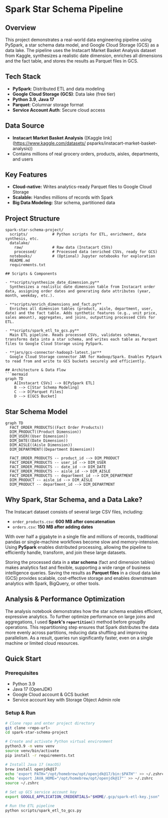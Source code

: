 # Spark Star Schema Pipeline

## Overview
This project demonstrates a real-world data engineering pipeline using PySpark, a star schema data model, and Google Cloud Storage (GCS) as a data lake. The pipeline uses the Instacart Market Basket Analysis dataset from Kaggle, synthesizes a realistic date dimension, enriches all dimensions and the fact table, and stores the results as Parquet files in GCS.

## Tech Stack
- **PySpark**: Distributed ETL and data modeling
- **Google Cloud Storage (GCS)**: Data lake (free tier)
- **Python 3.9**, **Java 17**
- **Parquet**: Columnar storage format
- **Service Account Auth**: Secure cloud access

## Data Source
- **Instacart Market Basket Analysis** ([Kaggle link](https://www.kaggle.com/datasets/
psparks/instacart-market-basket-analysis))
- Contains millions of real grocery orders, products, aisles, departments, and users

## Key Features
- **Cloud-native:** Writes analytics-ready Parquet files to Google Cloud Storage
- **Scalable:** Handles millions of records with Spark
- **Big Data Modeling:** Star schema, partitioned data

## Project Structure
```
spark-star-schema-project/
  scripts/           # Python scripts for ETL, enrichment, date synthesis, etc.
  datalake/
    raw/             # Raw data (Instacart CSVs)
    processed/       # Processed data (enriched CSVs, ready for GCS)
  notebooks/         # (Optional) Jupyter notebooks for exploration
  README.md
  requirements.txt

## Scripts & Components

- **scripts/synthesize_date_dimension.py**  
  Synthesizes a realistic date dimension table from Instacart order data, assigning order dates and generating date attributes (year, month, weekday, etc.).

- **scripts/enrich_dimensions_and_fact.py**  
  Enriches all dimension tables (product, aisle, department, user, date) and the fact table. Adds synthetic features (e.g., unit price, sales amount), aggregates, and joins, outputting processed CSVs for ETL.

- **scripts/spark_etl_to_gcs.py**  
  Main ETL pipeline. Reads processed CSVs, validates schemas, transforms data into a star schema, and writes each table as Parquet files to Google Cloud Storage using PySpark.

- **jars/gcs-connector-hadoop3-latest.jar**  
  Google Cloud Storage connector JAR for Hadoop/Spark. Enables PySpark to read from and write to GCS buckets securely and efficiently.

## Architecture & Data Flow
```mermaid
graph TD
    A[Instacart CSVs] --> B[PySpark ETL]
    B --> C[Star Schema Modeling]
    C --> D[Parquet Files]
    D --> E[GCS Bucket]
```

## Star Schema Model
```mermaid
graph TD
  FACT_ORDER_PRODUCTS((Fact Order Products))
  DIM_PRODUCT((Product Dimension))
  DIM_USER((User Dimension))
  DIM_DATE((Date Dimension))
  DIM_AISLE((Aisle Dimension))
  DIM_DEPARTMENT((Department Dimension))

  FACT_ORDER_PRODUCTS -- product_id --> DIM_PRODUCT
  FACT_ORDER_PRODUCTS -- user_id --> DIM_USER
  FACT_ORDER_PRODUCTS -- date_id --> DIM_DATE
  FACT_ORDER_PRODUCTS -- aisle_id --> DIM_AISLE
  FACT_ORDER_PRODUCTS -- department_id --> DIM_DEPARTMENT
  DIM_PRODUCT -- aisle_id --> DIM_AISLE
  DIM_PRODUCT -- department_id --> DIM_DEPARTMENT
```

## Why Spark, Star Schema, and a Data Lake?

The Instacart dataset consists of several large CSV files, including:
- `order_products.csv`: **600 MB after concatenation**
- `orders.csv`: **150 MB after adding dates**

With over half a gigabyte in a single file and millions of records, traditional pandas or single-machine workflows become slow and memory-intensive. Using **PySpark** enables distributed processing, allowing the pipeline to efficiently handle, transform, and join these large datasets. 

Storing the processed data in a **star schema** (fact and dimension tables) makes analytics fast and flexible, supporting a wide range of business intelligence queries. Saving the results as **Parquet files** in a cloud data lake (GCS) provides scalable, cost-effective storage and enables downstream analytics with Spark, BigQuery, or other tools.

## Analysis & Performance Optimization

The analysis notebook demonstrates how the star schema enables efficient, expressive analytics. To further optimize performance on large joins and aggregations, I used **Spark's `repartition()`** method before groupBy operations. This repartitioning step ensures that Spark distributes the data more evenly across partitions, reducing data shuffling and improving parallelism. As a result, queries run significantly faster, even on a single machine or limited cloud resources.

## Quick Start

### Prerequisites
- Python 3.9
- Java 17 (OpenJDK)
- Google Cloud account & GCS bucket
- Service account key with Storage Object Admin role

### Setup & Run
```bash
# Clone repo and enter project directory
git clone <repo-url>
cd spark-star-schema-project

# Create and activate Python virtual environment
python3.9 -m venv venv
source venv/bin/activate
pip install -r requirements.txt

# Install Java 17 (macOS)
brew install openjdk@17
echo 'export PATH="/opt/homebrew/opt/openjdk@17/bin:$PATH"' >> ~/.zshrc
echo 'export JAVA_HOME="/opt/homebrew/opt/openjdk@17"' >> ~/.zshrc
source ~/.zshrc

# Set up GCS service account key
export GOOGLE_APPLICATION_CREDENTIALS="$HOME/.gcp/spark-etl-key.json"

# Run the ETL pipeline
python scripts/spark_etl_to_gcs.py
```